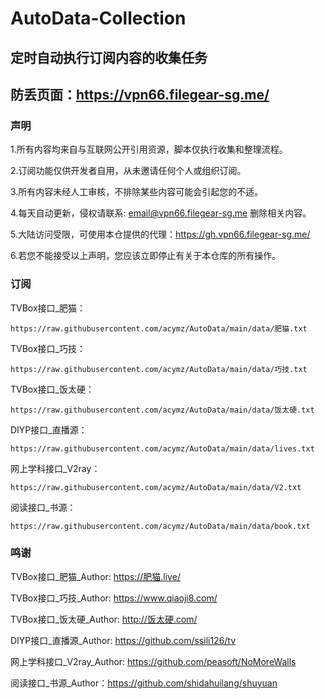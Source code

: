 # AutoData-Collection
## 定时自动执行订阅内容的收集任务
## 防丢页面：https://vpn66.filegear-sg.me/
### 声明

1.所有内容均来自与互联网公开引用资源，脚本仅执行收集和整理流程。

2.订阅功能仅供开发者自用，从未邀请任何个人或组织订阅。

3.所有内容未经人工审核，不排除某些内容可能会引起您的不适。

4.每天自动更新，侵权请联系: email@vpn66.filegear-sg.me 删除相关内容。

5.大陆访问受限，可使用本仓提供的代理：https://gh.vpn66.filegear-sg.me/

6.若您不能接受以上声明，您应该立即停止有关于本仓库的所有操作。

### 订阅

TVBox接口_肥猫：
```
https://raw.githubusercontent.com/acymz/AutoData/main/data/肥猫.txt
```
TVBox接口_巧技：
```
https://raw.githubusercontent.com/acymz/AutoData/main/data/巧技.txt
```
TVBox接口_饭太硬：
```
https://raw.githubusercontent.com/acymz/AutoData/main/data/饭太硬.txt
```
DIYP接口_直播源：
```
https://raw.githubusercontent.com/acymz/AutoData/main/data/lives.txt
```
网上学科接口_V2ray：
```
https://raw.githubusercontent.com/acymz/AutoData/main/data/V2.txt
```
阅读接口_书源：
```
https://raw.githubusercontent.com/acymz/AutoData/main/data/book.txt
```
### 鸣谢

TVBox接口_肥猫_Author: https://肥猫.live/

TVBox接口_巧技_Author: https://www.qiaoji8.com/

TVBox接口_饭太硬_Author: http://饭太硬.com/

DIYP接口_直播源_Author: https://github.com/ssili126/tv

网上学科接口_V2ray_Author: https://github.com/peasoft/NoMoreWalls

阅读接口_书源_Author：https://github.com/shidahuilang/shuyuan
